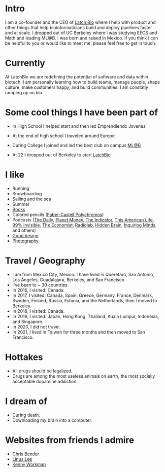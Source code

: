 
# Intro
I am a co-founder and the CEO of [Latch.Bio](https://latch.bio) where I help with product and other things that help bioinformaticians build and deploy pipelines faster and at scale. I dropped out of UC Berkeley where I was studying EECS and Math and leading ML@B. I was born and raised in Mexico. If you think I can be helpful to you or would like to meet me, please feel free to get in touch.

# Currently

At LatchBio we are redefining the potential of software and data within biotech. I am personally learning how to build teams, manage people, shape culture, make customers happy, and build communities. I am constatly ramping up on bio. 

# Some cool things I have been part of 

- In High School I helped start and then led Emprendiendo Jovenes

- At the end of high school I traveled around Europe 

- During College I joined and led the best club on campus [ML@B](ml.berkeley.edu)

- At 22 I dropped out of Berkeley to start [LatchBio](https://www.latch.bio)


# I like

- Running
- Snowboarding
- Sailing and the sea
- Summer
- [Books](https://www.goodreads.com/mdangelo)
- Colored pencils ([Faber-Castell Polychromos](https://www.faber-castell.com/products/art-and-graphic/polychromos))
- Podcasts ([The Daily](https://www.nytimes.com/column/the-daily), [Planet Money](https://www.npr.org/sections/money/), [The Indicator](https://www.npr.org/podcasts/510325/the-indicator-from-planet-money), [This American Life](https://www.thisamericanlife.org/), [99% Invisible](https://99percentinvisible.org/episodes/), [The Economist](http://radio.economist.com/), [Radiolab](https://www.wnycstudios.org/shows/radiolab), [Hidden Brain](https://www.npr.org/series/423302056/hidden-brain), [Inquiring Minds](https://inquiring.show), and others)
- [Good design](/)
- [Photography](https://instagram.com/dangelosaurus)

# Travel / Geography

- I am from Mexico City, Mexico. I have lived in Queretaro, San Antonio, Los Angeles, Guadalajara, Berkeley, and San Francisco.
- I've been to ~ 30 countries.
- In 2016, I visited: Canada.
- In 2017, I visited: Canada, Spain, Greece, Germany, France, Denmark, Sweden, Finland, Russia, Estonia, and the Netherlands, then I moved to Berkeley. 
- In 2018, I visited: Canada.
- In 2019, I visited: Japan, Hong Kong, Thailand, Kuala Lumpur, Indonesia, and Singapore.
- In 2020, I did not travel.
- In 2021, I lived in Taiwan for three months and then moved to San Francisco.

# Hottakes

- All drugs should be legalized. 
- Drugs are among the most useless animals on earth, the most socially acceptable dopamine addiction.

# I dream of

- Curing death.
- Downloading my brain into a computer.

# Websites from friends I admire

- [Chris Bender](https://chrisliambender.com/)
- [Linus Lee](https://thesephist.com/)
- [Kenny Workman](https://kenbw.com/)

